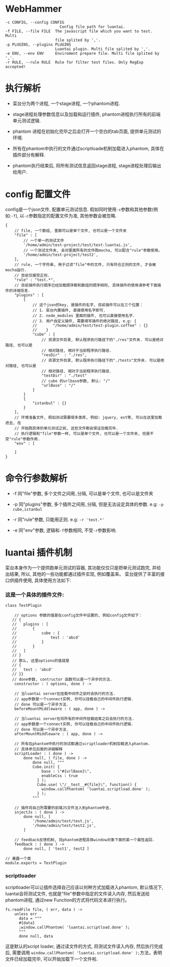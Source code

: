 # WebHammer

```
-c CONFIG, --config CONFIG
                        Config file path for luantai.
-f FILE, --file FILE  The javascript file which you want to test. Multi 
                      file splited by ','.
-p PLUGINS, --plugins PLUGINS
                      Luantai plugin. Multi file splited by ','.
-e ENV, --env ENV     Enviroment prepare file. Multi file splited by ','.
-r RULE, --rule RULE  Rule for filter test files. Only RegExp accepted!
```

# 执行解析

+ 栾台分为两个进程, 一个stage进程, 一个phantom进程. 
 
+ stage进程处理参数信息以及加载和运行插件, phantom进程执行所有的前端单元测试逻辑.

+ phantom 进程在初始化完毕之后会打开一个空白的tab页面, 提供单元测试的环境.

+ 所有在phantom中执行的文件通过scriptloade机制加载进入phantom, 具体在插件部分有解释.

+ phantom执行结束后, 将所有测试信息返回stage进程, stage进程处理后输出给用户.

# config 配置文件

config是一个json文件, 配置单元测试信息. 假如同时使用`-c`参数和其他参数(例如:`-f`), 以`-c`参数指定的配置文件为准, 其他参数会被忽略.

```
{	
	// file, 一个数组, 里面可以是单个文件, 也可以是一个文件夹
	"file" : [
		// 一个单一的测试文件
		'/home/admin/test-project/test/test-luantai.js',
		// 一个测试文件夹, 会对里面所有的文件跑mocha, 可以配合"rule"参数使用。
		'/home/admin/test-project/test2',
	],
	// rule, 一个字符串, 用于过滤"file"中的文件, 只有符合正则的文件, 才会被mocha运行.
	// 目前仅接受正则.
	"rule" : "test.*",
	// 目前插件执行顺序已经加载顺序都和数组的顺序相同, 具体插件的使用请参考下面插件的详细信息.
	"plugins" : [
		{
			// 这个json的key, 是插件的名字, 目前插件可以在三个位置：
			// 1. 栾台内置插件, 直接使用名字即可.
			// 2. node_modules 里面的插件, 也可以直接使用名字.
			// 3. 用户自定义插件, 需要填写插件的绝对路径, e.g: {
			//       "/home/admin/test/test-plugin.coffee" : {}
			//    }
			"cube" : {
				// 资源文件目录, 默认程序执行路径下的"./res"文件夹. 可以是绝对路径, 也可以是
				// 相对路径, 相对于当前程序执行路径.
				"resDir"  : "./res",
				// 资源文件目录, 默认程序执行路径下的"./tests"文件夹. 可以是绝对路径, 也可以是
				// 相对路径, 相对于当前程序执行路径.
				"testDir" : "./test"
				// cube 的urlbase参数, 默认: "/"
				"urlBase" : "/"
			}
		}
		{
			"istanbul" : {}
		}
	],
	// 环境准备文件, 假如测试需要很多类库, 例如: jquery, ext等, 可以在这里加载进去, 在
	// 开始跑具体的单元测试之前, 这些文件都会保证加载完毕.
	// 执行逻辑和"file"参数一样, 可以是单个文件, 也可以是一个文件夹, 但是不受"rule"参数作用.
	"env" : [
		
	]
}
```

# 命令行参数解析

+ -f 同"file"参数, 多个文件之间用`,`分隔, 可以是单个文件, 也可以是文件夹

+ -p 同"plugins"参数, 多个插件之间用`,`分隔, 但是无法设定具体的参数. e.g: `-p cube,istanbul`

+ -r 同"rule"参数, 只能用正则. e.g: `-r 'test.*'`

+ -e 同"env"参数, 逻辑和`-f`参数相同, 不受`-r`参数影响.

# luantai 插件机制

栾台本身作为一个提供跑单元测试的容器, 其功能仅仅只是把单元测试跑完, 并给出结果, 所以, 其他的一些功能都通过插件实现, 例如覆盖率。
栾台提供了丰富的接口供插件使用, 具体使用方法如下: 

### 这是一个具体的插件文件:

```
class TestPlugin
	
	// options 参数的值是在config文件中设置的, 例如config文件如下：
   // {
   //   plugins : [
   //       {
   //           cube : {
   //               test : 'abcd'
   //           }
   //       }
   //   ]
   // }
   // 那么, 这里options的值就是 
   // {
   //   test : 'abcd'
   // }}
   // done参数, contructor 函数可以是一个异步的方法.
	constructor : ( options, done ) ->
	
	// 当luantai server在挂载中间件之前时会执行的方法.
	// app参数是一个connect实例, 你可以挂载自己的中间件执行逻辑.
	// done 可以是一个异步方法.
	beforeMountMiddleware : ( app, done ) ->

	// 当luantai server在将所有的中间件挂载结束之后会执行的方法.
	// app参数是一个connect实例, 你可以挂载自己的中间件执行逻辑.
	// done 可以是一个异步方法.	
	afterMountMiddleware : ( app, done ) ->
	
	// 所有在phantom中执行的测试都通过scriptloader机制加载进入phantom.
	// 具体参见后面的详细解释
	scriptLoader : ( done ) ->
		done null, ( file, done ) ->
		    done null, """
		    Cube.init( {
		        base : \"#{urlBase}\",
		        enableCss : true
		      } );
		      Cube.use( \"/__test__#{file}\", function() {
		        window.callPhantom( 'luantai.scriptload.done' );
		      } );
		    """
	
	// 插件将自己所需要的前端JS文件注入到phantom中去.
	injectJs : ( done ) ->
		done null, [
		    '/home/admin/test/test.js',
		    '/home/admin/test/test2.js',
		]
	
	// feedback反馈机制, 将phantom进程具体window对象下面的某一个属性返回.
	feedback : ( done ) ->
		done null, [ 'test1', test2 ]

// 暴露一个类
module.exports = TestPlugin
```

### scriptloader

scriptloader可以让插件选择自己应该以何种方式加载进入phantom, 默认情况下, luantai会将测试文件, 也就是"file"参数中指定的文件读入内存, 然后发送给phantom进程, 通过new Function的方式将代码文本进行执行。

```
fs.readFile file, ( err, data ) ->
	unless err
	  data = """
	  #{data}
	  ;window.callPhantom( 'luantai.scriptload.done' );
	  """
	  done null, data
```

这是默认的script loader, 通过读文件的方式, 将测试文件读入内存, 然后执行完成后, 需要调用 `window.callPhantom( 'luantai.scriptload.done' );`方法，表明文件已经加载完毕, 可以开始加载下一个文件啦.